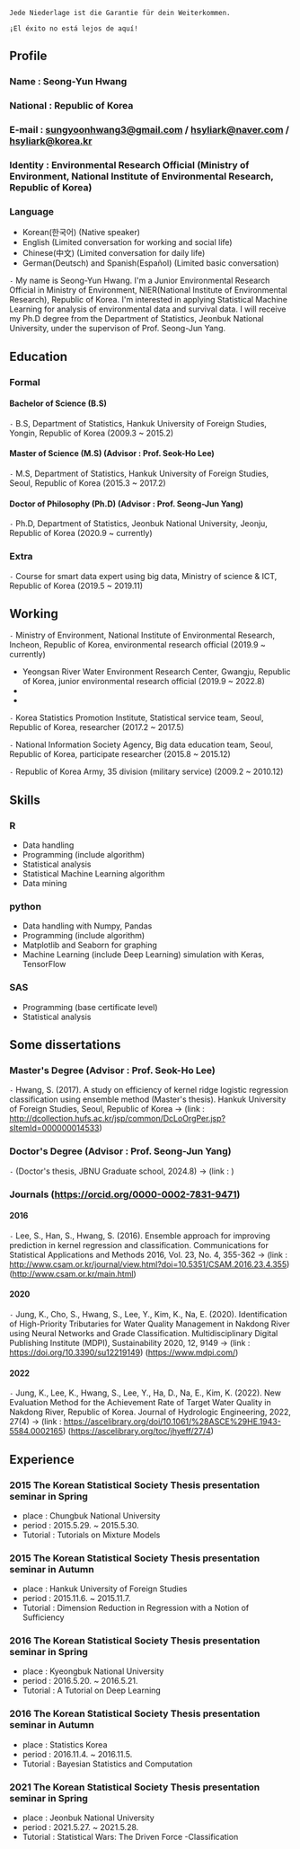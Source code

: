 `Jede Niederlage ist die Garantie für dein Weiterkommen.`

`¡El éxito no está lejos de aquí!`

## Profile  

### Name : Seong-Yun Hwang 
### National : Republic of Korea
### E-mail : sungyoonhwang3@gmail.com / hsyliark@naver.com / hsyliark@korea.kr
### Identity : Environmental Research Official (Ministry of Environment, National Institute of Environmental Research, Republic of Korea)
### Language 
- Korean(한국어) (Native speaker)
- English (Limited conversation for working and social life)
- Chinese(中文) (Limited conversation for daily life) 
- German(Deutsch) and Spanish(Español) (Limited basic conversation)

`-` My name is Seong-Yun Hwang. I'm a Junior Environmental Research Official in Ministry of Environment, NIER(National Institute of Environmental Research), Republic of Korea. I'm interested in applying Statistical Machine Learning for analysis of environmental data and survival data. I will receive my Ph.D degree from the Department of Statistics, Jeonbuk National University, under the supervison of Prof. Seong-Jun Yang. 


## Education 

### Formal

#### Bachelor of Science (B.S)

`-` B.S, Department of Statistics, Hankuk University of Foreign Studies, Yongin, Republic of Korea (2009.3 ~ 2015.2) 

#### Master of Science (M.S) (Advisor : Prof. Seok-Ho Lee)

`-` M.S, Department of Statistics, Hankuk University of Foreign Studies, Seoul, Republic of Korea (2015.3 ~ 2017.2)

#### Doctor of Philosophy (Ph.D) (Advisor : Prof. Seong-Jun Yang)

`-` Ph.D, Department of Statistics, Jeonbuk National University, Jeonju, Republic of Korea (2020.9 ~ currently) 

### Extra

`-` Course for smart data expert using big data, Ministry of science & ICT, Republic of Korea (2019.5 ~ 2019.11) 


## Working

`-` Ministry of Environment, National Institute of Environmental Research, Incheon, Republic of Korea, environmental research official (2019.9 ~ currently)
- Yeongsan River Water Environment Research Center, Gwangju, Republic of Korea, junior environmental research official (2019.9 ~ 2022.8)
-
-

`-` Korea Statistics Promotion Institute, Statistical service team, Seoul, Republic of Korea, researcher (2017.2 ~ 2017.5) 

`-` National Information Society Agency, Big data education team, Seoul, Republic of Korea, participate researcher (2015.8 ~ 2015.12)

`-` Republic of Korea Army, 35 division (military service) (2009.2 ~ 2010.12)


## Skills 

### R
- Data handling
- Programming (include algorithm)
- Statistical analysis
- Statistical Machine Learning algorithm
- Data mining
### python
- Data handling with Numpy, Pandas
- Programming (include algorithm) 
- Matplotlib and Seaborn for graphing
- Machine Learning (include Deep Learning) simulation with Keras, TensorFlow
### SAS
- Programming (base certificate level)
- Statistical analysis


## Some dissertations

### Master's Degree (Advisor : Prof. Seok-Ho Lee)

`-` Hwang, S. (2017). A study on efficiency of kernel ridge logistic regression classification using ensemble method (Master's thesis). Hankuk University of Foreign Studies, Seoul, Republic of Korea -> (link : http://dcollection.hufs.ac.kr/jsp/common/DcLoOrgPer.jsp?sItemId=000000014533)

### Doctor's Degree (Advisor : Prof. Seong-Jun Yang)

`-` (Doctor's thesis, JBNU Graduate school, 2024.8) -> (link : )

### Journals (https://orcid.org/0000-0002-7831-9471)

#### 2016

`-` Lee, S., Han, S., Hwang, S. (2016). Ensemble approach for improving prediction in kernel regression and classification. Communications for Statistical Applications and Methods 2016, Vol. 23, No. 4, 355-362 -> (link : http://www.csam.or.kr/journal/view.html?doi=10.5351/CSAM.2016.23.4.355) (http://www.csam.or.kr/main.html)

#### 2020

`-` Jung, K., Cho, S., Hwang, S., Lee, Y., Kim, K., Na, E. (2020). Identification of High-Priority Tributaries for Water Quality Management in Nakdong River using Neural Networks and Grade Classification. Multidisciplinary Digital Publishing Institute (MDPI), Sustainability 2020, 12, 9149 -> (link : https://doi.org/10.3390/su12219149) (https://www.mdpi.com/) 

#### 2022

`-` Jung, K., Lee, K., Hwang, S., Lee, Y., Ha, D., Na, E., Kim, K. (2022). New Evaluation Method for the Achievement Rate of Target Water Quality in Nakdong River, Republic of Korea. Journal of Hydrologic Engineering, 2022, 27(4) -> (link : https://ascelibrary.org/doi/10.1061/%28ASCE%29HE.1943-5584.0002165) (https://ascelibrary.org/toc/jhyeff/27/4)
 


## Experience

### 2015 The Korean Statistical Society Thesis presentation seminar in Spring
- place : Chungbuk National University
- period : 2015.5.29. ~ 2015.5.30.
- Tutorial : Tutorials on Mixture Models
### 2015 The Korean Statistical Society Thesis presentation seminar in Autumn
- place : Hankuk University of Foreign Studies 
- period : 2015.11.6. ~ 2015.11.7.
- Tutorial : Dimension Reduction in Regression with a Notion of Sufficiency
### 2016 The Korean Statistical Society Thesis presentation seminar in Spring
- place : Kyeongbuk National University
- period : 2016.5.20. ~ 2016.5.21.
- Tutorial : A Tutorial on Deep Learning
### 2016 The Korean Statistical Society Thesis presentation seminar in Autumn
- place : Statistics Korea
- period : 2016.11.4. ~ 2016.11.5.
- Tutorial : Bayesian Statistics and Computation
### 2021 The Korean Statistical Society Thesis presentation seminar in Spring
- place : Jeonbuk National University
- period : 2021.5.27. ~ 2021.5.28.
- Tutorial : Statistical Wars: The Driven Force -Classification
  
